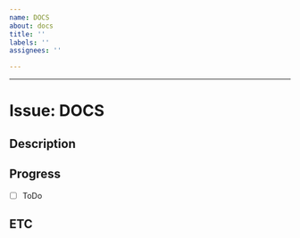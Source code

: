```yaml
---
name: DOCS
about: docs
title: ''
labels: ''
assignees: ''

---
```


---

# Issue: DOCS

## Description
<!-- 설명. -->

## Progress
- [ ] ToDo

## ETC
<!-- 비고 -->
